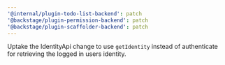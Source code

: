 ```yaml
---
'@internal/plugin-todo-list-backend': patch
'@backstage/plugin-permission-backend': patch
'@backstage/plugin-scaffolder-backend': patch
---
```


Uptake the IdentityApi change to use `getIdentity` instead of authenticate for retrieving the logged in users identity.
